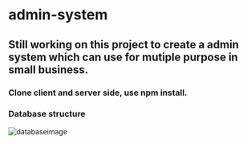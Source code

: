 # admin-system
## Still working on this project to create a admin system which can use for mutiple purpose in small business.
### Clone client and server side, use npm install. 
### Database structure
![databaseimage](https://raw.githubusercontent.com/Jingli-123/admin-system/main/images/your-image.png)
